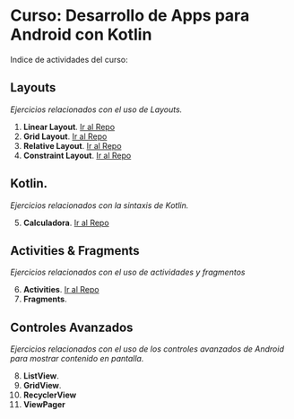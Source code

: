 # Curso: Desarrollo de Apps para Android con Kotlin

Indice de actividades del curso:

## Layouts
*Ejercicios relacionados con el uso de Layouts.*

1. **Linear Layout**. [Ir al Repo](https://github.com/Nemesis2074/AC01-LinearLayout)
2. **Grid Layout**. [Ir al Repo](https://github.com/Nemesis2074/AC02-GridLayout)
3. **Relative Layout**. [Ir al Repo](https://github.com/Nemesis2074/AC03-RelativeLayout)
4. **Constraint Layout**. [Ir al Repo](https://github.com/Nemesis2074/AC04-ConstraintLayout)

## Kotlin.
*Ejercicios relacionados con la sintaxis de Kotlin.*

5. **Calculadora**. [Ir al Repo](https://github.com/Nemesis2074/AC05-Calculator)

## Activities & Fragments
*Ejercicios relacionados con el uso de actividades y fragmentos*

6. **Activities**. [Ir al Repo](https://github.com/Nemesis2074/AC06-Activities)
7. **Fragments**.

## Controles Avanzados
*Ejercicios relacionados con el uso de los controles avanzados de Android para mostrar contenido en pantalla.*

8. **ListView**.
9. **GridView**.
10. **RecyclerView**
11. **ViewPager**
